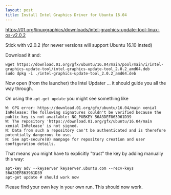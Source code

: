 ```yaml
---
layout: post
title: Install Intel Graphics Driver for Ubuntu 16.04
---
```

https://01.org/linuxgraphics/downloads/intel-graphics-update-tool-linux-os-v2.0.2

Stick with v2.0.2 (for newer versions will support Ubuntu 16.10 insted)

Download it and:

```
wget https://download.01.org/gfx/ubuntu/16.04/main/pool/main/i/intel-graphics-update-tool/intel-graphics-update-tool_2.0.2_amd64.deb
sudo dpkg -i ./intel-graphics-update-tool_2.0.2_amd64.deb
```

Now open (from the launcher) the Intel Updater ... it should guide you all the way through.

On using the `apt-get update` you might see something like

```
W: GPG error: https://download.01.org/gfx/ubuntu/16.04/main xenial InRelease: The following signatures couldn't be verified because the public key is not available: NO_PUBKEY 56A3DEF863961D39
W: The repository 'https://download.01.org/gfx/ubuntu/16.04/main xenial InRelease' is not signed.
N: Data from such a repository can't be authenticated and is therefore potentially dangerous to use.
N: See apt-secure(8) manpage for repository creation and user configuration details.
```

That means you might have to explicitly "trust" the key by adding manually this way:

```
apt-key adv --keyserver keyserver.ubuntu.com --recv-keys 56A3DEF863961D39
apt-get update # should work now
```

Please find your own key in your own run. This should now work.
